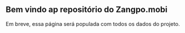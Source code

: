 ## Bem vindo ap repositório do Zangpo.mobi

Em breve, essa página será populada com todos os dados do projeto.
